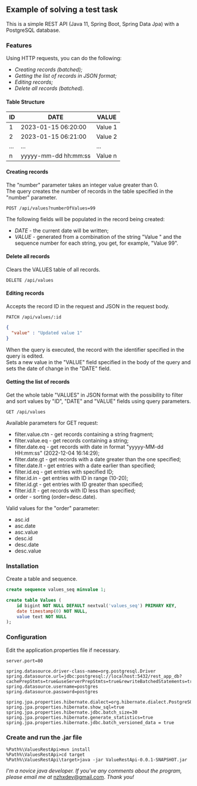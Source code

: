## Example of solving a test task
This is a simple REST API (Java 11, Spring Boot, Spring Data Jpa) with a PostgreSQL database.

### Features
Using HTTP requests, you can do the following:
- _Creating records (batched);_
- _Getting the list of records in JSON format;_
- _Editing records;_
- _Delete all records (batched)._

#### Table Structure
| ID  | DATE                 | VALUE   |
|-----|----------------------|---------|
| 1   | 2023-01-15 06:20:00  | Value 1 |
| 2   | 2023-01-15 06:21:00  | Value 2 |
| ... | ...                  | ...     |
| n   | yyyyy-mm-dd hh:mm:ss | Value n |

#### Creating records
The "number" parameter takes an integer value greater than 0.  
The query creates the number of records in the table specified in the "number" parameter.

```http request
POST /api/values?numberOfValues=99 
```
The following fields will be populated in the record being created:  
- _DATE_ - the current date will be written;  
- _VALUE_ - generated from a combination of the string "Value " and the sequence number for each string, you get, for example, "Value 99".

#### Delete all records
Clears the VALUES table of all records.
```http request
DELETE /api/values
```
#### Editing records
Accepts the record ID in the request and JSON in the request body.  
```http request
PATCH /api/values/:id
```
```json
{
  "value" : "Updated value 1"
}
```
When the query is executed, the record with the identifier specified in the query is edited.  
Sets a new value in the "VALUE" field specified in the body of the query and sets the date of change in the "DATE" field.
#### Getting the list of records
Get the whole table "VALUES" in JSON format with the possibility to filter and sort values by "ID", "DATE" and "VALUE" fields using query parameters.
```http request
GET /api/values
```
Available parameters for GET request:

- filter.value.ctn - get records containing a string fragment;
- filter.value.eq - get records containing a string;
- filter.date.eq - get records with date in format "yyyyy-MM-dd HH:mm:ss" (2022-12-04 16:14:29);
- filter.date.gt - get records with a date greater than the one specified;
- filter.date.lt - get entries with a date earlier than specified;
- filter.id.eq - get entries with specified ID;
- filter.id.in - get entries with ID in range (10-20);
- filter.id.gt - get entries with ID greater than specified;
- filter.id.lt - get records with ID less than specified;
- order - sorting (order=desc.date).  

Valid values for the "order" parameter:
- asc.id
- asc.date
- asc.value
- desc.id
- desc.date
- desc.value

### Installation
Create a table and sequence.
```sql
create sequence values_seq minvalue 1;

create table Values (
    id bigint NOT NULL DEFAULT nextval('values_seq') PRIMARY KEY,
    date timestamp(0) NOT NULL,
    value text NOT NULL
);
```

### Configuration
Edit the application.properties file if necessary.
```properties
server.port=80

spring.datasource.driver-class-name=org.postgresql.Driver
spring.datasource.url=jdbc:postgresql://localhost:5432/rest_app_db?cachePrepStmts=true&useServerPrepStmts=true&rewriteBatchedStatements=true
spring.datasource.username=postgres
spring.datasource.password=postgres

spring.jpa.properties.hibernate.dialect=org.hibernate.dialect.PostgreSQLDialect
spring.jpa.properties.hibernate.show_sql=true
spring.jpa.properties.hibernate.jdbc.batch_size=30
spring.jpa.properties.hibernate.generate_statistics=true
spring.jpa.properties.hibernate.jdbc.batch_versioned_data = true
```

### Create and run the .jar file
```shell
%Path%\ValuesRestApi>mvn install
%Path%\ValuesRestApi>cd target
%Path%\ValuesRestApi\target>java -jar ValueRestApi-0.0.1-SNAPSHOT.jar 
```
_I'm a novice java developer. If you've any comments about the program, please email me at_ nzhxdev@gmail.com. _Thank you!_